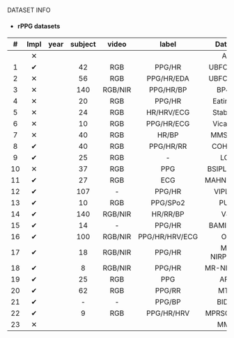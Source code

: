 DATASET INFO
- #### rPPG datasets
|  #  | **Impl** | year | subject |  video  |     label      | **Dataset**  | **example** | **config** | **paper** | **link** |
|:---:|:--------:|:----:|:-------:|:-------:|:--------------:|:------------:|:-----------:|:----------:|:---------:|:--------:|
|     | &#10005; |      |         |         |                |     ALL      |   example   |   config   |           |   link   |
|  1  | &#10004; |      |   42    |   RGB   |     PPG/HR     |  UBFC-rppg   |   example   |   config   |           |   link   |
|  2  | &#10005; |      |   56    |   RGB   |   PPG/HR/EDA   |  UBFC-phys   |   example   |   config   |           |   link   |
|  3  | &#10005; |      |   140   | RGB/NIR |   PPG/HR/BP    |    BP4D+     |   example   |   config   |           |   link   |
|  4  | &#10005; |      |   20    |   RGB   |     PPG/HR     |  EatingSet   |   example   |   config   |           |   link   |
|  5  | &#10005; |      |   24    |   RGB   |   HR/HRV/ECG   |  StableSet   |   example   |   config   |           |   link   |
|  6  | &#10005; |      |   10    |   RGB   |   PPG/HR/ECG   |   VicarPPG   |   example   |   config   |           |   link   |
|  7  | &#10005; |      |   40    |   RGB   |     HR/BP      |   MMSE-HR    |   example   |   config   |           |   link   |
|  8  | &#10004; |      |   40    |   RGB   |   PPG/HR/RR    |   COHFACE    |   example   |   config   |           |   link   |
|  9  | &#10004; |      |   25    |   RGB   |       -        |     LGGI     |   example   |   config   |           |   link   |
| 10  | &#10005; |      |   37    |   RGB   |      PPG       |  BSIPL-RPPG  |   example   |   config   |           |   link   |
| 11  | &#10004; |      |   27    |   RGB   |      ECG       |  MAHNOB_HCI  |   example   |   config   |           |   link   |
| 12  | &#10004; |      |   107   |    -    |     PPG/HR     |   VIPL-HR    |   example   |   config   |           |   link   |
| 13  | &#10004; |      |   10    |   RGB   |    PPG/SPo2    |     PURE     |   example   |   config   |           |   link   |
| 14  | &#10004; |      |   140   | RGB/NIR |    HR/RR/BP    |     V4V      |   example   |   config   |           |   link   |
| 15  | &#10004; |      |   14    |    -    |     PPG/HR     |  BAMI-rPPG   |   example   |   config   |           |   link   |
| 16  | &#10004; |      |   100   | RGB/NIR | PPG/HR/HRV/ECG |     OBF      |   example   |   config   |           |   link   |
| 17  | &#10004; |      |   18    | RGB/NIR |     PPG/HR     | MR-NIRP(DRV) |   example   |   config   |           |   link   |
| 18  | &#10004; |      |    8    | RGB/NIR |     PPG/HR     | MR-NIRP(ind) |   example   |   config   |           |   link   |
| 19  | &#10004; |      |   25    |   RGB   |      PPG       |     AFRL     |   example   |   config   |           |   link   |
| 20  | &#10004; |      |   62    |   RGB   |     PPG/RR     |     MTHS     |   example   |   config   |           |   link   |
| 21  | &#10004; |      |    -    |    -    |     PPG/BP     |    BIDMC     |   example   |   config   |           |   link   |
| 22  | &#10004; |      |    9    |   RGB   |   PPG/HR/HRV   |  MPRSC-rPPG  |   example   |   config   |           |   link   |
| 23  | &#10005; |      |         |         |                |     MMPD     |   example   |   config   |           |   link   |

